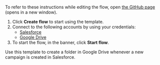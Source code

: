 To refer to these instructions while editing the flow, open [the GitHub page](https://github.com/ot4i/app-connect-templates/tree/main/resources/markdown/Create%20a%20folder%20in%20Google%20Drive%20whenever%20a%20new%20campaign%20is%20created%20in%20Salesforce_instructions.md) (opens in a new window).

1. Click **Create flow** to start using the template.
2. Connect to the following accounts by using your credentials:
   - [Salesforce](https://www.ibm.com/docs/en/app-connect/saas?topic=apps-salesforce) 
   - [Google Drive](https://www.ibm.com/docs/en/app-connect/saas?topic=apps-google-drive)
3. To start the flow, in the banner, click **Start flow**.


Use this template to create a folder in Google Drive whenever a new campaign is created in Salesforce.







